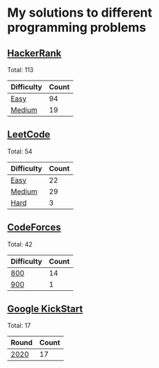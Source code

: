# My solutions to different programming problems

## [HackerRank][hackerrank]

Total: 113

| Difficulty                  | Count |
| --------------------------- | ----- |
| [Easy][hackerrank_easy]     | 94    |
| [Medium][hackerrank_medium] | 19    |

## [LeetCode][leetcode]

Total: 54

| Difficulty                | Count |
| ------------------------- | ----- |
| [Easy][leetcode_easy]     | 22    |
| [Medium][leetcode_medium] | 29    |
| [Hard][leetcode_hard]     | 3     |

## [CodeForces][codeforces]

Total: 42

| Difficulty            | Count |
| --------------------- | ----- |
| [800][codeforces_800] | 14    |
| [900][codeforces_900] | 1     |

## [Google KickStart][kickstart]

Total: 17

| Round                  | Count |
| ---------------------- | ----- |
| [2020][kickstart_2020] | 17    |


[hackerrank]: ./HackerRank
[hackerrank_easy]: ./HackerRank/Easy
[hackerrank_medium]: ./HackerRank/Medium
[leetcode]: ./LeetCode
[leetcode_easy]: ./LeetCode/Easy
[leetcode_medium]: ./LeetCode/Medium
[leetcode_hard]: ./LeetCode/Hard
[codeforces]: ./CodeForces
[codeforces_800]: ./CodeForces/800
[codeforces_900]: ./CodeForces/900
[kickstart]: ./GoogleKickStart
[kickstart_2020]: ./GoogleKickStart/2020